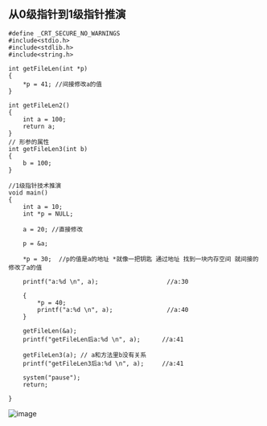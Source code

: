 ## 从0级指针到1级指针推演

```
#define _CRT_SECURE_NO_WARNINGS
#include<stdio.h>
#include<stdlib.h>
#include<string.h>

int getFileLen(int *p)
{
	*p = 41; //间接修改a的值
}

int getFileLen2()
{
	int a = 100;
	return a;
}
// 形参的属性
int getFileLen3(int b)
{
	b = 100;
}

//1级指针技术推演
void main()
{
	int a = 10;
	int *p = NULL;

	a = 20; //直接修改

	p = &a;

	*p = 30;  //p的值是a的地址 *就像一把钥匙 通过地址 找到一块内存空间 就间接的修改了a的值

	printf("a:%d \n", a);                   //a:30
 
	{
		*p = 40; 
		printf("a:%d \n", a);               //a:40
	}

	getFileLen(&a);
	printf("getFileLen后a:%d \n", a);      //a:41

	getFileLen3(a); // a和方法里b没有关系
	printf("getFileLen3后a:%d \n", a);     //a:41

	system("pause");
	return;

}
```
![image](https://note.youdao.com/yws/public/resource/40eb0f2a2bbd5ae78eb3afb88ee1c19d/xmlnote/1D27D610ABAF4FEA8D6127976F604303/7701)
